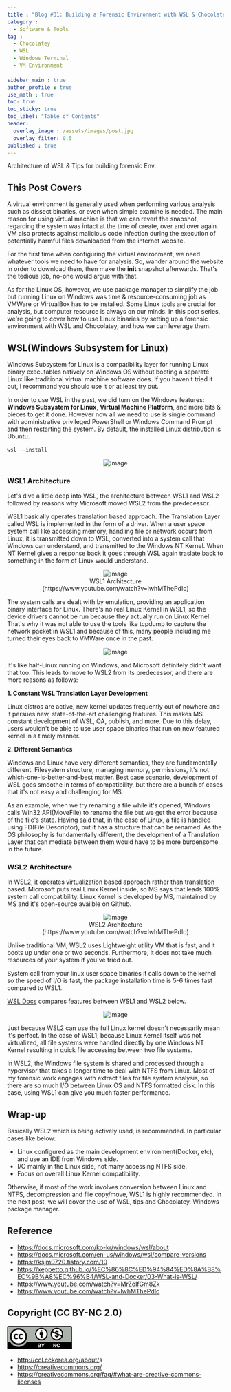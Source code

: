 ```yaml
---
title : "Blog #31: Building a Forensic Environment with WSL & Chocolatey part 1. [EN]"
category :
  - Software & Tools
tag : 
  - Chocolatey
  - WSL
  - Windows Terminal
  - VM Environment

sidebar_main : true
author_profile : true
use_math : true
toc: true
toc_sticky: true
toc_label: "Table of Contents"
header:
  overlay_image : /assets/images/post.jpg
  overlay_filter: 0.5
published : true
---
```

Architecture of WSL & Tips for building forensic Env.


## This Post Covers
A virtual environment is generally used when performing various analysis such as dissect binaries, or even when simple examine is needed. The main reason for using virtual machine is that we can revert the snapshot, regarding the system was intact at the time of create, over and over again. VM also protects against malicious code infection during the execution of potentially harmful files downloaded from the internet website.

For the first time when configuring the virtual environment, we need whatever tools we need to have for analysis. So, wander around the website in order to download them, then make the **init** snapshot afterwards. That's the tedious job, no-one would argue with that.

As for the Linux OS, however, we use package manager to simplify the job but running Linux on Windows was time & resource-consuming job as VMWare or VirtualBox has to be installed. Some Linux tools are crucial for analysis, but computer resource is always on our minds. In this post series, we're going to cover how to use Linux binaries by setting up a forensic environment with WSL and Chocolatey, and how we can leverage them.

## WSL(Windows Subsystem for Linux)
Windows Subsystem for Linux is a compatibility layer for running Linux binary executables natively on Windows OS without booting a separate Linux like traditional virtual machine software does. If you haven't tried it out, I recommand you should use it or at least try out.

In order to use WSL in the past, we did turn on the Windows features: **Windows Subsystem for Linux**, **Virtual Machine Platform**, and more bits & pieces to get it done. However now all we need to use is single command with administrative privileged PowerShell or Windows Command Prompt and then restarting the system. By default, the installed Linux distribution is Ubuntu.

```powershell
wsl --install
```

<p align="center">
  <img src="https://i.imgur.com/bZnmtT5.png" alt="image"/>
</p>

### WSL1 Architecture
Let's dive a little deep into WSL, the architecture between WSL1 and WSL2 followed by reasons why Microsoft moved WSL2 from the predecessor.

WSL1 basically operates translation based approach. The Translation Layer called WSL is implemented in the form of a driver. When a user space system call like accessing memory, handling file or network occurs from Linux, it is transmitted down to WSL, converted into a system call that Windows can understand, and transmitted to the Windows NT Kernel. When NT Kernel gives a response back it goes through WSL again traslate back to something in the form of Linux would understand.


<p align="center">
  <img src="https://i.imgur.com/ZS1Lxey.png" alt="image"/>
<br>WSL1 Architecture
<br>(https://www.youtube.com/watch?v=lwhMThePdIo)</p>


The system calls are dealt with by emulation, providing an application binary interface for Linux. There's no real Linux Kernel in WSL1, so the device drivers cannot be run because they actually run on Linux Kernel. That's why it was not able to use the tools like tcpdump to capture the network packet in WSL1 and because of this, many people including me turned their eyes back to VMWare once in the past.

<p align="center">
  <img src="https://i.imgur.com/nFk1nxu.png" alt="image"/>
</p>

It's like half-Linux running on Windows, and Microsoft definitely didn't want that too. This leads to move to WSL2 from its predecessor, and there are more reasons as follows:

**1. Constant WSL Translation Layer Development**

Linux distros are active, new kernel updates frequently out of nowhere and it persues new, state-of-the-art challenging features. This makes MS constant development of WSL, QA, publish, and more. Due to this delay, users wouldn't be able to use user space binaries that run on new featured kernel in a timely manner.

**2. Different Semantics**

Windows and Linux have very different semantics, they are fundamentally different. Filesystem structure, managing memory, permissions, it's not which-one-is-better-and-best matter. Best case scenario, development of WSL goes smoothe in terms of compatibility, but there are a bunch of cases that it's not easy and challenging for MS.

As an example, when we try renaming a file while it's opened, Windows calls Win32 API(MoveFile) to rename the file but we get the error because of the file's state. Having said that, in the case of Linux, a file is handled using FD(File Descriptor), but it has a structure that can be renamed. As the OS philosophy is fundamentally different, the development of a Translation Layer that can mediate between them would have to be more burdensome in the future.


### WSL2 Architecture
In WSL2, it operates virtualization based approach rather than translation based. Microsoft puts real Linux Kernel inside, so MS says that leads 100% system call compatibility. Linux Kernel is developed by MS, maintained by MS and it's open-source availble on Github.


<p align="center">
  <img src="https://i.imgur.com/jweRRA4.png" alt="image"/>
<br>WSL2 Architecture
<br>(https://www.youtube.com/watch?v=lwhMThePdIo)</p>


Unlike traditional VM, WSL2 uses Lightweight utility VM that is fast, and it boots up under one or two seconds. Furthermore, it does not take much resources of your system if you've tried out.

System call from your linux user space binaries it calls down to the kernel so the speed of I/O is fast, the package installation time is 5-6 times fast compared to WSL1.

[WSL Docs](https://docs.microsoft.com/en-us/windows/wsl/compare-versions) compares features between WSL1 and WSL2 below.

<p align="center">
  <img src="https://i.imgur.com/PXKNyzIl.png" alt="image"/>
</p>


Just because WSL2 can use the full Linux kernel doesn't necessarily mean it's perfect. In the case of WSL1, because Linux Kernel itself was not virtualized, all file systems were handled directly by one Windows NT Kernel resulting in quick file accessing between two file systems.

In WSL2, the Windows file system is shared and processed through a hypervisor that takes a longer time to deal with NTFS from Linux. Most of my forensic work engages with extract files for file system analysis, so there are so much I/O between Linux OS and NTFS formatted disk. In this case, using WSL1 can give you much faster performance.


## Wrap-up
Basically WSL2 which is being actively used, is recommended. In particular cases like below:

- Linux configured as the main development environment(Docker, etc), and use an IDE from Windows side.
- I/O mainly in the Linux side, not many accessing NTFS side.
- Focus on overall Linux Kernel compatibility.
 
Otherwise, if most of the work involves conversion between Linux and NTFS, decompression and file copy/move, WSL1 is highly recommended. In the next post, we will cover the use of WSL, tips and Chocolatey, Windows package manager.


## Reference
- <https://docs.microsoft.com/ko-kr/windows/wsl/about>
- <https://docs.microsoft.com/en-us/windows/wsl/compare-versions>
- <https://ksjm0720.tistory.com/10>
- <https://xeppetto.github.io/%EC%86%8C%ED%94%84%ED%8A%B8%EC%9B%A8%EC%96%B4/WSL-and-Docker/03-What-is-WSL/>
- <https://www.youtube.com/watch?v=MrZolfGm8Zk>
- <https://www.youtube.com/watch?v=lwhMThePdIo>


## Copyright (CC BY-NC 2.0)
<img src="/assets/images/creativecommon_by-nc.png" width="30%" height="30%">

- <http://ccl.cckorea.org/about/>s
- <https://creativecommons.org/>
- <https://creativecommons.org/faq/#what-are-creative-commons-licenses>
